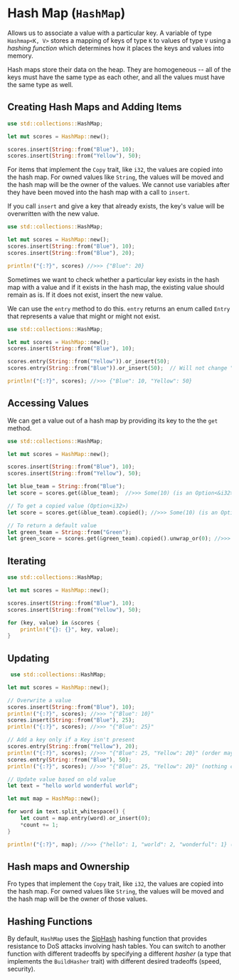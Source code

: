 # Hash Map (`HashMap`)

Allows us to associate a value with a particular key. A variable of type
`Hashmap<K, V>` stores a mapping of keys of type `K` to values of type `V` 
using a *hashing function* which determines how it places the keys and values
into memory.

Hash maps store their data on the heap. They are homogeneous -- all of the keys
must have the same type as each other, and all the values must have the same
type as well.

## Creating Hash Maps and Adding Items

```rust
use std::collections::HashMap;

let mut scores = HashMap::new();

scores.insert(String::from("Blue"), 10);
scores.insert(String::from("Yellow"), 50);
```

For items that implement the `Copy` trait, like `i32`, the values are copied 
into the hash map. For owned values like `String`, the values will be moved and
the hash map will be the owner of the values. We cannot use variables after they
have been moved into the hash map with a call to `insert`.

If you call `insert` and give a key that already exists, the key's value will 
be overwritten with the new value.

```rust
use std::collections::HashMap;

let mut scores = HashMap::new();
scores.insert(String::from("Blue"), 10);
scores.insert(String::from("Blue"), 20);

println!("{:?}", scores) //>>> {"Blue": 20}
```

Sometimes we want to check whether a particular key exists in the hash map with
a value and if it exists in the hash map, the existing value should remain as 
is. If it does not exist, insert the new value.

We can use the `entry` method to do this. `entry` returns an enum called `Entry`
that represents a value that might or might not exist.

```rust
use std::collections::HashMap;

let mut scores = HashMap::new();
scores.insert(String::from("Blue"), 10);

scores.entry(String::from("Yellow")).or_insert(50);
scores.entry(String::from("Blue")).or_insert(50);  // Will not change "Blue" val

println!("{:?}", scores); //>>> {"Blue": 10, "Yellow": 50}
```

## Accessing Values

We can get a value out of a hash map by providing its key to the the `get` 
method.

```rust
use std::collections::HashMap;

let mut scores = HashMap::new();

scores.insert(String::from("Blue"), 10);
scores.insert(String::from("Yellow"), 50);

let blue_team = String::from("Blue");
let score = scores.get(&blue_team);  //>>> Some(10) (is an Option<&i32>)

// To get a copied value (Option<i32>)
let score = scores.get(&blue_team).copied(); //>>> Some(10) (is an Option<i32>)

// To return a default value
let green_team = String::from("Green");
let green_score = scores.get(&green_team).copied().unwrap_or(0); //>>> 0
```

## Iterating

```rust
use std::collections::HashMap;

let mut scores = HashMap::new();

scores.insert(String::from("Blue"), 10);
scores.insert(String::from("Yellow"), 50);

for (key, value) in &scores {
    println!("{}: {}", key, value);
}
```

## Updating

```rust
 use std::collections::HashMap;

let mut scores = HashMap::new();

// Overwrite a value
scores.insert(String::from("Blue"), 10);
println!("{:?}", scores); //>>> "{"Blue": 10}"
scores.insert(String::from("Blue"), 25);
println!("{:?}", scores); //>>> "{"Blue": 25}"

// Add a key only if a Key isn't present
scores.entry(String::from("Yellow"), 20);
println!("{:?}", scores); //>>> "{"Blue": 25, "Yellow": 20}" (order may be different)
scores.entry(String::from("Blue"), 50);
println!("{:?}", scores); //>>> "{"Blue": 25, "Yellow": 20}" (nothing changes)

// Update value based on old value
let text = "hello world wonderful world";

let mut map = HashMap::new();

for word in text.split_whitespace() {
    let count = map.entry(word).or_insert(0);
    *count += 1;
}

println!("{:?}", map); //>>> {"hello": 1, "world": 2, "wonderful": 1} (order may be different)
```

## Hash maps and Ownership

Fro types that implement the `Copy` trait, like `i32`, the values are copied
into the hash map. For owned values like `String`, the values will be moved and
the hash map will be the owner of those values.

## Hashing Functions

By default, `HashMap` uses the [SipHash](https://en.wikipedia.org/wiki/SipHash)
hashing function that provides resistance to DoS attacks involving hash tables.
You can switch to another function with different tradeoffs by specifying a
different *hasher* (a type that implements the `BuildHasher` trait) with
different desired tradeoffs (speed, security).
